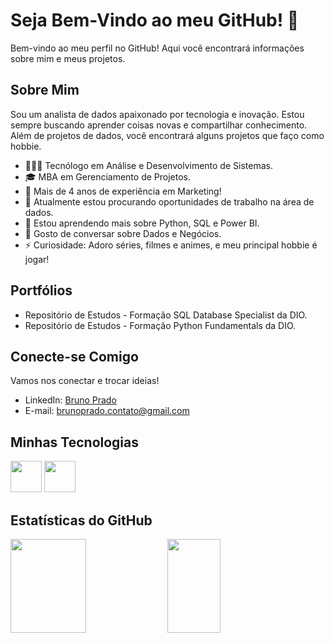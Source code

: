 # Seja Bem-Vindo ao meu GitHub! 👋

Bem-vindo ao meu perfil no GitHub! Aqui você encontrará informações sobre mim e meus projetos.

## Sobre Mim

Sou um analista de dados apaixonado por tecnologia e inovação. Estou sempre buscando aprender coisas novas e compartilhar conhecimento. Além de projetos de dados, você encontrará alguns projetos que faço como hobbie.

- 👨🏻‍🎓 Tecnólogo em Análise e Desenvolvimento de Sistemas.
- 🎓 MBA em Gerenciamento de Projetos.
- 💼 Mais de 4 anos de experiência em Marketing!
- 🔭 Atualmente estou procurando oportunidades de trabalho na área de dados.
- 🌱 Estou aprendendo mais sobre Python, SQL e Power BI.
- 💬 Gosto de conversar sobre Dados e Negócios.
- ⚡ Curiosidade: Adoro séries, filmes e animes, e meu principal hobbie é jogar!

## Portfólios

-  Repositório de Estudos - Formação SQL Database Specialist da DIO.
-  Repositório de Estudos - Formação Python Fundamentals da DIO.

## Conecte-se Comigo

Vamos nos conectar e trocar ideias!

- LinkedIn: [Bruno Prado](https://www.linkedin.com/in/bruno-prado-br/)
- E-mail: brunoprado.contato@gmail.com

## Minhas Tecnologias

<img src="https://cdn.jsdelivr.net/gh/devicons/devicon@latest/icons/azuresqldatabase/azuresqldatabase-original.svg" width="50px"> <img src="https://cdn.jsdelivr.net/gh/devicons/devicon@latest/icons/python/python-original-wordmark.svg" width="50px">

## Estatísticas do GitHub
<div>
  <img width="49%" height="150px" src="https://github-readme-stats.vercel.app/api?username=bruno-prado-BR">
  <img width="41%" height="150px" src="https://github-readme-stats.vercel.app/api/top-langs/?username=bruno-prado-BR">
</div>
